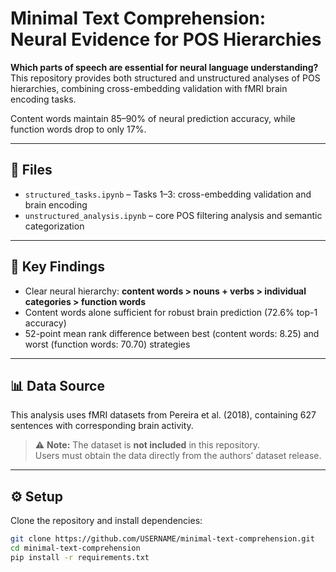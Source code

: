 # Minimal Text Comprehension: Neural Evidence for POS Hierarchies

**Which parts of speech are essential for neural language understanding?**  
This repository provides both structured and unstructured analyses of POS hierarchies, combining cross-embedding validation with fMRI brain encoding tasks.

Content words maintain 85–90% of neural prediction accuracy, while function words drop to only 17%.

---

## 📂 Files
- `structured_tasks.ipynb` – Tasks 1–3: cross-embedding validation and brain encoding
- `unstructured_analysis.ipynb` – core POS filtering analysis and semantic categorization

---

## 🔑 Key Findings
- Clear neural hierarchy: **content words > nouns + verbs > individual categories > function words**
- Content words alone sufficient for robust brain prediction (72.6% top-1 accuracy)
- 52-point mean rank difference between best (content words: 8.25) and worst (function words: 70.70) strategies

---

## 📊 Data Source
This analysis uses fMRI datasets from Pereira et al. (2018), containing 627 sentences with corresponding brain activity.  

> ⚠️ **Note:** The dataset is **not included** in this repository.  
> Users must obtain the data directly from the authors’ dataset release.

---

## ⚙️ Setup
Clone the repository and install dependencies:

```bash
git clone https://github.com/USERNAME/minimal-text-comprehension.git
cd minimal-text-comprehension
pip install -r requirements.txt
